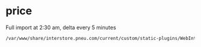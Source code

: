 # price

Full import at 2:30 am, delta every 5 minutes

```bash
/var/www/share/interstore.pneu.com/current/custom/static-plugins/WebInterpneuCore/bin/import-prices.sh
```
